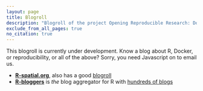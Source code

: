 ```yaml
---
layout: page
title: Blogroll
description: "Blogroll of the project Opening Reproducible Research: Docker, R, and reproducible research"
exclude_from_all_pages: true
no_citation: true
---
```


<p class="message">
This blogroll is currently under development. Know a blog about R, Docker, or reproducibility, or all of the above?
<script type="text/javascript" language="javascript">
<!--
// Email obfuscator script 2.1 by Tim Williams, University of Arizona
// http://www.jottings.com/obfuscator/
{ coded = "qB4YDT.4zDhV@z4Y-kzD4hVDQ.qD"
  key = "xS69WIzN5qPrE24Vi8ymOJlLg1Mevpa0Hsb7wAZQuFKdYRXkntTCU3jDfGBcoh"
  shift=coded.length
  link=""
  for (i=0; i<coded.length; i++) {
    if (key.indexOf(coded.charAt(i))==-1) {
      ltr = coded.charAt(i)
      link += (ltr)
    }
    else {     
      ltr = (key.indexOf(coded.charAt(i))-shift+key.length) % key.length
      link += (key.charAt(ltr))
    }
  }
document.write("<a href='mailto:"+link+"'>Let us know</a>.")
}
//-->
</script><noscript>Sorry, you need Javascript on to email us.</noscript>
</p>

- **[R-spatial.org](http://r-spatial.org/)**, also has a good [blogroll](http://r-spatial.org/blogroll/)
- **[R-bloggers](https://www.r-bloggers.com/)** is _the_ blog aggregator for R with [hundreds of blogs](https://www.r-bloggers.com/blogs-list/)
